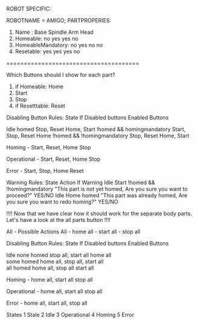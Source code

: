 ROBOT SPECIFIC:

ROBOTNAME = AMIGO;
PARTPROPERIES:
1) Name : 				Base	Spindle		Arm		Head
2) Homeable:			no		yes			yes		no
3) HomeableMandatory:	no		yes			no		no
4) Resetable:			yes		yes			yes		no

======================================

Which Buttons should I show for each part?
1) if Homeable: Home
2) Start
3) Stop
4) if Resetttable: Reset

Disabling Button Rules:
State			If								Disabled buttons				Enabled Buttons

Idle			homed							Stop, Reset						Home, Start
				!homed && homingmandatory		Start, Stop, Reset				Home
				!homed && !homingmandatory		Stop, Reset						Home, Start

Homing			-								Start, Reset, Home				Stop

Operational		- 								Start, Reset, Home				Stop	

Error			-								Start, Stop, Home				Reset

Warning Rules:
State			Action			If										Warning
Idle			Start	 		!homed && !homingmandatory				"This part is not yet homed, Are you sure you want to proceed?" YES/NO
Idle 			Home			homed 									"This part was already homed, Are you sure you want to redo homing?" YES/NO

!!!! Now that we have clear how it should work for the separate body parts. Let's have a look at the all parts button !!!!

All			- Possible Actions
All 		- home all - start all - stop all

Disabling Button Rules:
State			If								Disabled buttons				Enabled Buttons

Idle			none homed						stop all, start all				home all						
				some homed						home all, stop all, start all				
				all homed						home all, stop all				start all

Homing			-								home all, start all				stop all

Operational		-								home all, start all				stop all

Error			-								home all, start all, stop all	



States
1 Stale
2 Idle
3 Operational
4 Homing
5 Error
